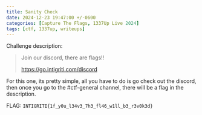 ```yaml
---
title: Sanity Check
date: 2024-12-23 19:47:00 +/-0600
categories: [Capture The Flags, 1337Up Live 2024]
tags: [ctf, 1337up, writeups]
---
```


Challenge description:

> Join our discord, there are flags!!
>
> https://go.intigriti.com/discord 

For this one, its pretty simple, all you have to do is go check out the discord, then once you go to the #ctf-general channel, there will be a flag in the description.

FLAG: `INTIGRITI{1f_y0u_l34v3_7h3_fl46_w1ll_b3_r3v0k3d}`
